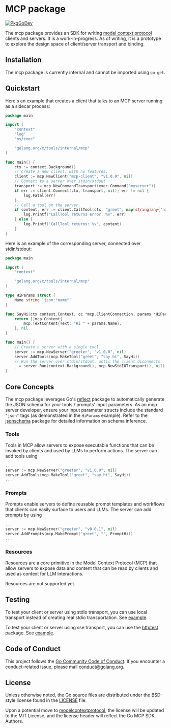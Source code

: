 # MCP package

[![PkgGoDev](https://pkg.go.dev/badge/golang.org/x/tools)](https://pkg.go.dev/golang.org/x/tools/internal/mcp)

The mcp package provides an SDK for writing [model context protocol](https://modelcontextprotocol.io/introduction)
clients and servers. It is a work-in-progress. As of writing, it is a prototype
to explore the design space of client/server transport and binding.

## Installation

The mcp package is currently internal and cannot be imported using `go get`.

## Quickstart

Here's an example that creates a client that talks to an MCP server running
as a sidecar process:

```go
package main

import (
	"context"
	"log"
	"os/exec"

	"golang.org/x/tools/internal/mcp"
)

func main() {
	ctx := context.Background()
	// Create a new client, with no features.
	client := mcp.NewClient("mcp-client", "v1.0.0", nil)
	// Connect to a server over stdin/stdout
	transport := mcp.NewCommandTransport(exec.Command("myserver"))
	if err := client.Connect(ctx, transport, nil); err != nil {
		log.Fatal(err)
	}
	// Call a tool on the server.
	if content, err := client.CallTool(ctx, "greet", map[string]any{"name": "you"}); err != nil {
		log.Printf("CallTool returns error: %v", err)
	} else {
		log.Printf("CallTool returns: %v", content)
	}
}
```

Here is an example of the corresponding server, connected over stdin/stdout:

```go
package main

import (
	"context"

	"golang.org/x/tools/internal/mcp"
)

type HiParams struct {
	Name string `json:"name"`
}

func SayHi(ctx context.Context, cc *mcp.ClientConnection, params *HiParams) ([]mcp.Content, error) {
	return []mcp.Content{
		mcp.TextContent{Text: "Hi " + params.Name},
	}, nil
}

func main() {
	// Create a server with a single tool.
	server := mcp.NewServer("greeter", "v1.0.0", nil)
	server.AddTools(mcp.MakeTool("greet", "say hi", SayHi))
	// Run the server over stdin/stdout, until the client diconnects
	_ = server.Run(context.Background(), mcp.NewStdIOTransport(), nil)
}
```

## Core Concepts

The mcp package leverages Go's [reflect](https://pkg.go.dev/reflect) package to
automatically generate the JSON schema for your tools / prompts' input
parameters. As an mcp server developer, ensure your input parameter structs
include the standard `"json"` tags (as demonstrated in the `HiParams` example).
Refer to the [jsonschema](https://www.google.com/search?q=internal/jsonschema/infer.go)
package for detailed information on schema inference.

### Tools

Tools in MCP allow servers to expose executable functions that can be invoked by clients and used by LLMs to perform actions. The server can add tools using

```go
...
server := mcp.NewServer("greeter", "v1.0.0", nil)
server.AddTools(mcp.MakeTool("greet", "say hi", SayHi))
...
```

### Prompts

Prompts enable servers to define reusable prompt templates and workflows that clients can easily surface to users and LLMs. The server can add prompts by using

```go
...
server := mcp.NewServer("greeter", "v0.0.1", nil)
server.AddPrompts(mcp.MakePrompt("greet", "", PromptHi))
...
```

### Resources

Resources are a core primitive in the Model Context Protocol (MCP) that allow servers to expose data and content that can be read by clients and used as context for LLM interactions.

<!--TODO(rfindley): Add code example for resources.-->
Resources are not supported yet.

## Testing

To test your client or server using stdio transport, you can use local
transport instead of creating real stdio transportation. See [example](server_example_test.go).

To test your client or server using sse transport, you can use the [httptest](https://pkg.go.dev/net/http/httptest)
package. See [example](sse_example_test.go).

## Code of Conduct

This project follows the [Go Community Code of Conduct](https://go.dev/conduct).
If you encounter a conduct-related issue, please mail conduct@golang.org.

## License

Unless otherwise noted, the Go source files are distributed under the BSD-style license found in the [LICENSE](../../LICENSE) file.

Upon a potential move to [modelcontextprotocol](https://github.com/modelcontextprotocol), the license will be updated to the MIT License, and the license header will reflect the Go MCP SDK Authors.
